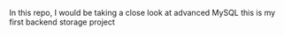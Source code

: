 In this repo, I would be taking a close look
at advanced MySQL this is my first backend 
storage project
 
